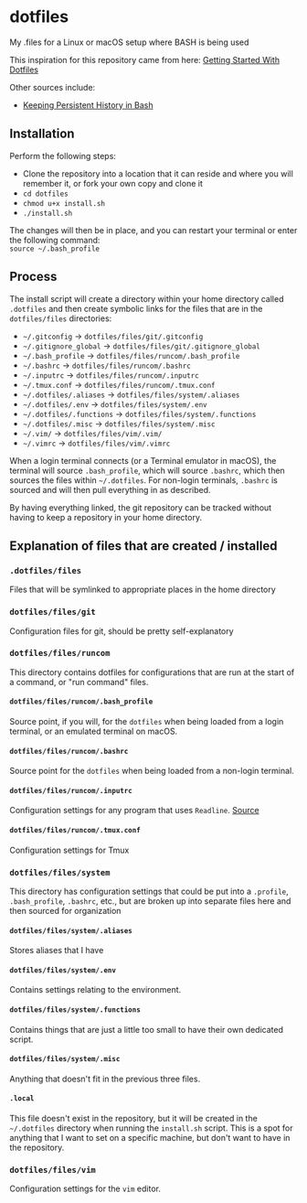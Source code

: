 # dotfiles
My .files for a Linux or macOS setup where BASH is being used

This inspiration for this repository came from here: [Getting Started With Dotfiles](https://medium.com/@webprolific/getting-started-with-dotfiles-43c3602fd789)

Other sources include:
* [Keeping Persistent History in Bash](http://eli.thegreenplace.net/2013/06/11/keeping-persistent-history-in-bash)

## Installation
Perform the following steps:  
*  Clone the repository into a location that it can reside and where you will remember it, or fork your own copy and clone it
*  `cd dotfiles`
*  `chmod u+x install.sh`
*  `./install.sh`

The changes will then be in place, and you can restart your terminal or enter the following command:  
`source ~/.bash_profile`

## Process

The install script will create a directory within your home directory called `.dotfiles` and then create symbolic links for the files that are in the `dotfiles/files` directories:

* `~/.gitconfig`            -> `dotfiles/files/git/.gitconfig`
* `~/.gitignore_global`     -> `dotfiles/files/git/.gitignore_global`
* `~/.bash_profile`         -> `dotfiles/files/runcom/.bash_profile`
* `~/.bashrc`               -> `dotfiles/files/runcom/.bashrc`
* `~/.inputrc`              -> `dotfiles/files/runcom/.inputrc`
* `~/.tmux.conf`            -> `dotfiles/files/runcom/.tmux.conf`
* `~/.dotfiles/.aliases`    -> `dotfiles/files/system/.aliases`
* `~/.dotfiles/.env`        -> `dotfiles/files/system/.env`
* `~/.dotfiles/.functions`  -> `dotfiles/files/system/.functions`
* `~/.dotfiles/.misc`       -> `dotfiles/files/system/.misc`
* `~/.vim/`                 -> `dotfiles/files/vim/.vim/`
* `~/.vimrc`                -> `dotfiles/files/vim/.vimrc`

When a login terminal connects (or a Terminal emulator in macOS), the terminal will source `.bash_profile`, which will source `.bashrc`, which then sources the files within `~/.dotfiles`. For non-login terminals, `.bashrc` is sourced and will then pull everything in as described.

By having everything linked, the git repository can be tracked without having to keep a repository in your home directory.

## Explanation of files that are created / installed

### `.dotfiles/files`

Files that will be symlinked to appropriate places in the home directory

### `dotfiles/files/git`

Configuration files for git, should be pretty self-explanatory

### `dotfiles/files/runcom`

This directory contains dotfiles for configurations that are run at the start of a command, or "run command" files.

#### `dotfiles/files/runcom/.bash_profile`

Source point, if you will, for the `dotfiles` when being loaded from a login terminal, or an emulated terminal on macOS.

#### `dotfiles/files/runcom/.bashrc` 

Source point for the `dotfiles` when being loaded from a non-login terminal.

#### `dotfiles/files/runcom/.inputrc`

Configuration settings for any program that uses `Readline`. [Source](https://www.gnu.org/software/bash/manual/html_node/Readline-Init-File.html)

#### `dotfiles/files/runcom/.tmux.conf`

Configuration settings for Tmux

### `dotfiles/files/system`

This directory has configuration settings that could be put into a `.profile`, `.bash_profile`, `.bashrc`, etc., but are broken up into separate files here and then sourced for organization

#### `dotfiles/files/system/.aliases`

Stores aliases that I have

#### `dotfiles/files/system/.env`

Contains settings relating to the environment.

#### `dotfiles/files/system/.functions`

Contains things that are just a little too small to have their own dedicated script.

#### `dotfiles/files/system/.misc`

Anything that doesn't fit in the previous three files.

#### `.local`

This file doesn't exist in the repository, but it will be created in the `~/.dotfiles` directory when running the `install.sh` script. This is a spot for anything that I want to set on a specific machine, but don't want to have in the repository.

### `dotfiles/files/vim`

Configuration settings for the `vim` editor.
